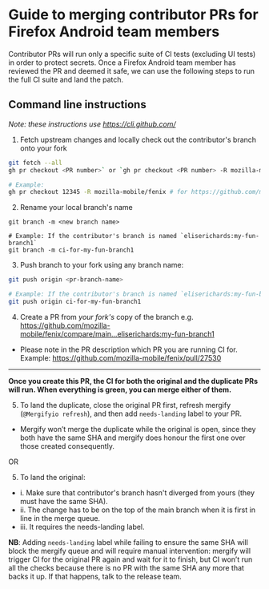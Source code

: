 # Guide to merging contributor PRs for Firefox Android team members

Contributor PRs will run only a specific suite of CI tests (excluding UI tests) in order to protect secrets. Once a Firefox Android team member has reviewed the PR and deemed it safe, we can use the following steps to run the full CI suite and land the patch.

## Command line instructions

_Note: these instructions use https://cli.github.com/_

1. Fetch upstream changes and locally check out the contributor's branch onto your fork
```sh
git fetch --all
gh pr checkout <PR number>` or `gh pr checkout <PR number> -R mozilla-mobile/fenix

# Example:
gh pr checkout 12345 -R mozilla-mobile/fenix # for https://github.com/mozilla-mobile/fenix/pull/12345
```
2. Rename your local branch's name
```
git branch -m <new branch name>

# Example: If the contributor's branch is named `eliserichards:my-fun-branch1`
git branch -m ci-for-my-fun-branch1
```

3. Push branch to your fork using any branch name:
```sh
git push origin <pr-branch-name>

# Example: If the contributor's branch is named `eliserichards:my-fun-branch1`
git push origin ci-for-my-fun-branch1
```

4. Create a PR from _your fork's_ copy of the branch e.g. https://github.com/mozilla-mobile/fenix/compare/main...eliserichards:my-fun-branch1

* Please note in the PR description which PR you are running CI for. Example: https://github.com/mozilla-mobile/fenix/pull/27530

***

**Once you create this PR, the CI for both the original and the duplicate PRs will run. When everything is green, you can merge either of them.**

5. To land the duplicate, close the original PR first, refresh mergify (`@Mergifyio refresh`), and then add `needs-landing` label to your PR.

* Mergify won’t merge the duplicate while the original is open, since they both have the same SHA and mergify does honour the first one over those created consequently.

OR

5. To land the original:
* i. Make sure that contributor's branch hasn't diverged from yours (they must have the same SHA).
* ii. The change has to be on the top of the main branch when it is first in line in the merge queue.
* iii. It requires the needs-landing label.

**NB**: Adding `needs-landing` label while failing to ensure the same SHA will block the mergify queue and will require manual intervention: mergify will trigger CI for the original PR again and wait for it to finish, but CI won’t run all the checks because there is no PR with the same SHA any more that backs it up. If that happens, talk to the release team.
